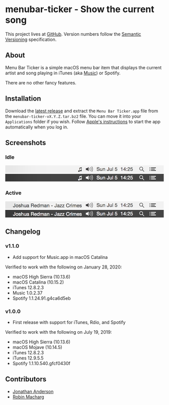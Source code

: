 # menubar-ticker - Show the current song

This project lives at [GitHub](https://github.com/serban/menubar-ticker).
Version numbers follow the [Semantic Versioning](https://semver.org)
specification.


## About

Menu Bar Ticker is a simple macOS menu bar item that displays the current artist
and song playing in iTunes (aka
[Music](https://support.apple.com/en-us/HT210200)) or Spotify.

There are no other fancy features.


## Installation

Download the
[latest release](https://github.com/serban/menubar-ticker/releases/latest) and
extract the `Menu Bar Ticker.app` file from the `menubar-ticker-vX.Y.Z.tar.bz2`
file. You can move it into your `Applications` folder if you wish. Follow
[Apple's instructions](https://support.apple.com/kb/ph25590) to start the app
automatically when you log in.


## Screenshots

### Idle
![Light - Idle](/screenshots/light-idle.png?raw=true)
![Dark - Idle](/screenshots/dark-idle.png?raw=true)

### Active
![Light - Active](/screenshots/light-active.png?raw=true)
![Dark - Active](/screenshots/dark-active.png?raw=true)


## Changelog

### v1.1.0

* Add support for Music.app in macOS Catalina

Verified to work with the following on January 28, 2020:

* macOS High Sierra (10.13.6)
* macOS Catalina (10.15.2)
* iTunes 12.8.2.3
* Music 1.0.2.37
* Spotify 1.1.24.91.g4ca6d5eb

### v1.0.0

* First release with support for iTunes, Rdio, and Spotify

Verified to work with the following on July 19, 2019:

* macOS High Sierra (10.13.6)
* macOS Mojave (10.14.5)
* iTunes 12.8.2.3
* iTunes 12.9.5.5
* Spotify 1.1.10.540.gfcf0430f


## Contributors

* [Jonathan Anderson](https://github.com/trombonehero)
* [Robin Macharg](https://github.com/robinmacharg)
